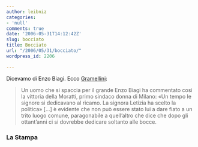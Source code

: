 ```yaml
---
author: leibniz
categories:
- 'null'
comments: true
date: '2006-05-31T14:12:42Z'
slug: bocciato
title: Bocciato
url: "/2006/05/31/bocciato/"
wordpress_id: 2206

---
```

Dicevamo di Enzo Biagi. Ecco [Gramellini](http://www.lastampa.it/cmstp/rubriche/girata.asp?ID_articolo=104&ID_blog=41&ID_sezione=56):


> Un uomo che si spaccia per il grande Enzo Biagi ha commentato così la vittoria della Moratti, primo sindaco donna di Milano: «Un tempo le signore si dedicavano al ricamo. La signora Letizia ha scelto la politica» [...] è evidente che non può essere stato lui a dare fiato a un trito luogo comune, paragonabile a quell’altro che dice che dopo gli ottant’anni ci si dovrebbe dedicare soltanto alle bocce.




### La Stampa
